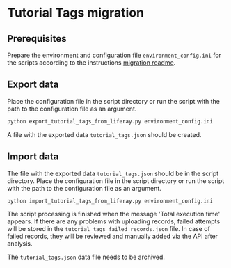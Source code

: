 # Tutorial Tags migration

## Prerequisites

Prepare the environment and configuration file `environment_config.ini` for the scripts according to the instructions [migration readme](../../README.md).

## Export data

Place the configuration file in the script directory or run the script with the path to the configuration file as an argument.

```sh
python export_tutorial_tags_from_liferay.py environment_config.ini
```

A file with the exported data `tutorial_tags.json` should be created.

## Import data

The file with the exported data `tutorial_tags.json` should be in the script directory.
Place the configuration file in the script directory or run the script with the path to the configuration file as an argument.

```sh
python import_tutorial_tags_from_liferay.py environment_config.ini
```

The script processing is finished when the message 'Total execution time' appears.
If there are any problems with uploading records, failed attempts will be stored in the `tutorial_tags_failed_records.json` file.
In case of failed records, they will be reviewed and manually added via the API after analysis.

The `tutorial_tags.json` data file needs to be archived.
